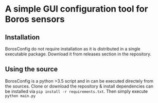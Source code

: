 # A simple GUI configuration tool for Boros sensors


## Installation
BorosConfig do not require installation as it is distributed in a single executable package. Download it from releases section in the repository.

## Using the source
BorosConfig is a python >3.5 script and in can be executed directely from the sources. Clone or download the repository & install dependencies can be installed via ```pip install -r requirements.txt```. Then simply execute ```python main.py```

